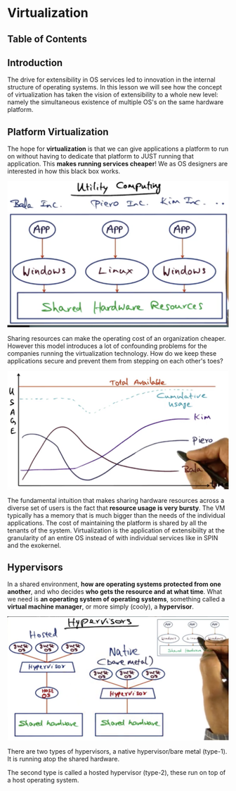 # Virtualization

## Table of Contents

## Introduction

The drive for extensibility in OS services led to innovation in the internal structure of operating systems. In this lesson we will see how the concept of virtualization has taken the vision of extensibility to a whole new level: namely the simultaneous existence of multiple OS's on the same hardware platform.

## Platform Virtualization

The hope for **virtualization** is that we can give applications a platform to run on without having to dedicate that platform to JUST running that application. This **makes running services cheaper**! We as OS designers are interested in how this black box works. 

<img src="resources/3_virtualization/blackbox.png">

Sharing resources can make the operating cost of an organization cheaper. However this model introduces a lot of confounding problems for the companies running the virtualization technology. How do we keep these applications secure and prevent them from stepping on each other's toes?

<img src="resources/3_virtualization/bursty.png">

The fundamental intuition that makes sharing hardware resources across a diverse set of users is the fact that **resource usage is very bursty**. The VM typically has a memory that is much bigger than the needs of the individual applications. The cost of maintaining the platform is shared by all the tenants of the system. Virtualization is the application of extensibiilty at the granularity of an entire OS instead of with individual services like in SPIN and the exokernel. 

## Hypervisors

In a shared environment, **how are operating systems protected from one another**, and who decides **who gets the resource and at what time**. What we need is **an operating system of operating systems**, something called a **virtual machine manager**, or more simply (cooly), a **hypervisor**.

<img src="resources/3_virtualization/hypervisors.png">

There are two types of hypervisors, a native hypervisor/bare metal (type-1). It is running atop the shared hardware. 

The second type is called a hosted hypervisor (type-2), these run on top of a host operating system.
